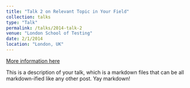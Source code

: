 ```yaml
---
title: "Talk 2 on Relevant Topic in Your Field"
collection: talks
type: "Talk"
permalink: /talks/2014-talk-2
venue: "London School of Testing"
date: 2/1/2014
location: "London, UK"
---
```


[More information here](http://example2.com)

This is a description of your talk, which is a markdown files that can be all markdown-ified like any other post. Yay markdown!
